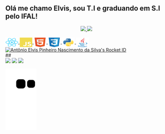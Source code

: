 ## Olá me chamo Elvis, sou T.I e graduando em S.I pelo IFAL!
<div align="center">
  <a href="https://github.com/antonio-elvis-dev">
  <img height="150rem" src="https://github-readme-stats.vercel.app/api?username=antonio-elvis-dev&show_icons=true&theme=dark&include_all_commits=true&count_private=true"/>
  <img height="120rem" src="https://github-readme-stats.vercel.app/api/top-langs/?username=antonio-elvis-dev&layout=compact&langs_count=7&theme=dark"/>
</div>
<div style="display: inline_block"><br>
  <img align="center" alt="Elvis-Python" height="30" width="40" src="https://raw.githubusercontent.com/devicons/devicon/master/icons/react/react-original.svg">
  <img align="center" alt="Elvis-Js" height="30" width="40" src="https://raw.githubusercontent.com/devicons/devicon/master/icons/javascript/javascript-plain.svg">
  <img align="center" alt="Elvis-HTML" height="30" width="40" src="https://raw.githubusercontent.com/devicons/devicon/master/icons/html5/html5-original.svg">
  <img align="center" alt="Elvis-CSS" height="30" width="40" src="https://raw.githubusercontent.com/devicons/devicon/master/icons/css3/css3-original.svg">
  <img align="center" alt="Elvis-Python" height="30" width="40" src="https://raw.githubusercontent.com/devicons/devicon/master/icons/python/python-original.svg">
   <img align="center" alt="Elvis-Python" height="30" width="40" src="https://raw.githubusercontent.com/devicons/devicon/master/icons/java/java-original.svg">
</div> 
  <div> <a href="https://app.rocketseat.com.br/me/antonio-elvis-pinheiro-nascimento-da-silva-04000"><img src="https://app.rocketseat.com.br/api/rocketid/share?slug=antonio-elvis-pinheiro-nascimento-da-silva-04000&type=card" width="200" alt="Antônio Elvis Pinheiro Nascimento da Silva's Rocket ID"/></a>
  </div>
  ##
  
<div> 
  <a href="https://instagram.com/elvis_3.7" target="_blank"><img src="https://img.shields.io/badge/-Instagram-%23E4405F?style=for-the-badge&logo=instagram&logoColor=white" target="_blank"></a>
  <a href = "mailto:githubantonioelvis@gmail.com"><img src="https://img.shields.io/badge/-Gmail-%23333?style=for-the-badge&logo=gmail&logoColor=white" target="_blank"></a>
  <a href="https://www.linkedin.com/in/ant%C3%B4nio-elvis-pinheiro-n-da-silva-b119071b2" target="_blank"><img src="https://img.shields.io/badge/-LinkedIn-%230077B5?style=for-the-badge&logo=linkedin&logoColor=white" target="_blank"></a> 

  ![Snake animation](https://github.com/Antonio-Elvis-Dev/Antonio-Elvis-Dev/blob/output/github-contribution-grid-snake.svg)
</div>
